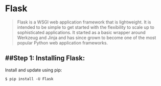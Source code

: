 # Flask
>Flask is a WSGI web application framework that is lightweight. 
>It is intended to be simple to get started with the flexibility to scale up to sophisticated applications.
>It started as a basic wrapper around Werkzeug and Jinja and has since grown to become one of the most popular Python web application frameworks.

##Step 1:  Installing Flask:
----------------------------------------------------------------
Install and update using pip:
```
$ pip install -U Flask
```




